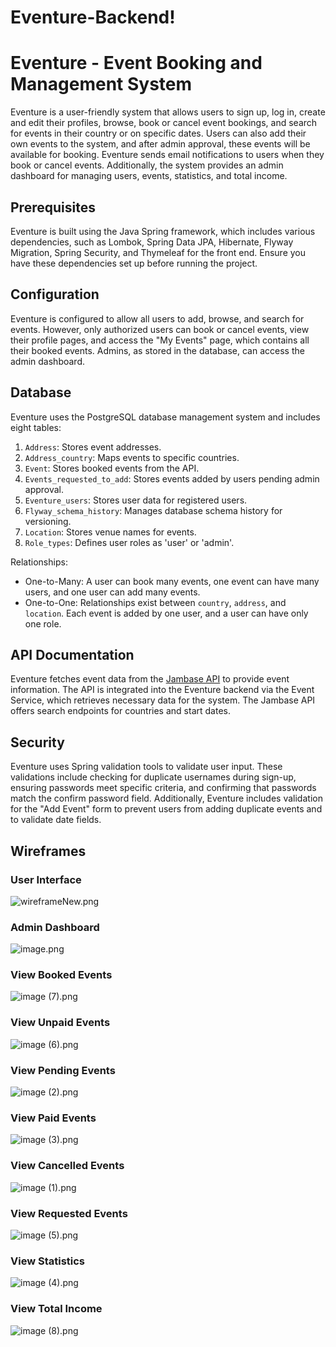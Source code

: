 # Eventure-Backend!
# Eventure - Event Booking and Management System

Eventure is a user-friendly system that allows users to sign up, log in, create and edit their profiles, browse, book or cancel event bookings, and search for events in their country or on specific dates. Users can also add their own events to the system, and after admin approval, these events will be available for booking. Eventure sends email notifications to users when they book or cancel events. Additionally, the system provides an admin dashboard for managing users, events, statistics, and total income.

## Prerequisites

Eventure is built using the Java Spring framework, which includes various dependencies, such as Lombok, Spring Data JPA, Hibernate, Flyway Migration, Spring Security, and Thymeleaf for the front end. Ensure you have these dependencies set up before running the project.

## Configuration

Eventure is configured to allow all users to add, browse, and search for events. However, only authorized users can book or cancel events, view their profile pages, and access the "My Events" page, which contains all their booked events. Admins, as stored in the database, can access the admin dashboard.

## Database

Eventure uses the PostgreSQL database management system and includes eight tables:

1. `Address`: Stores event addresses.
2. `Address_country`: Maps events to specific countries.
3. `Event`: Stores booked events from the API.
4. `Events_requested_to_add`: Stores events added by users pending admin approval.
5. `Eventure_users`: Stores user data for registered users.
6. `Flyway_schema_history`: Manages database schema history for versioning.
7. `Location`: Stores venue names for events.
8. `Role_types`: Defines user roles as 'user' or 'admin'.

Relationships:
- One-to-Many: A user can book many events, one event can have many users, and one user can add many events.
- One-to-One: Relationships exist between `country`, `address`, and `location`. Each event is added by one user, and a user can have only one role.

## API Documentation

Eventure fetches event data from the [Jambase API](https://www.jambase.com/jb-api/v1/events?apikey=357b5a27-55f2-487b-9b1c-83f6ad689c3e) to provide event information. The API is integrated into the Eventure backend via the Event Service, which retrieves necessary data for the system. The Jambase API offers search endpoints for countries and start dates.

## Security

Eventure uses Spring validation tools to validate user input. These validations include checking for duplicate usernames during sign-up, ensuring passwords meet specific criteria, and confirming that passwords match the confirm password field. Additionally, Eventure includes validation for the "Add Event" form to prevent users from adding duplicate events and to validate date fields.

## Wireframes

### User Interface
![wireframeNew.png](..%2F..%2FDownloads%2FwireframeNew.png)
### Admin Dashboard
![image.png](..%2F..%2FDownloads%2Fimage.png)
### View Booked Events
![image (7).png](..%2F..%2FDownloads%2Fimage%20%287%29.png)
### View Unpaid Events
![image (6).png](..%2F..%2FDownloads%2Fimage%20%286%29.png)
### View Pending Events
![image (2).png](..%2F..%2FDownloads%2Fimage%20%282%29.png)
### View Paid Events
![image (3).png](..%2F..%2FDownloads%2Fimage%20%283%29.png)
### View Cancelled Events
![image (1).png](..%2F..%2FDownloads%2Fimage%20%281%29.png)
### View Requested Events
![image (5).png](..%2F..%2FDownloads%2Fimage%20%285%29.png)
### View Statistics
![image (4).png](..%2F..%2FDownloads%2Fimage%20%284%29.png)
### View Total Income
![image (8).png](..%2F..%2FDownloads%2Fimage%20%288%29.png)










